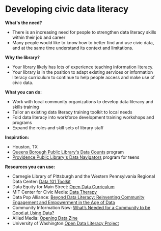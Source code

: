 # Developing civic data literacy

**What's the need?**

* There is an increasing need for people to strengthen data literacy skills within their job and career
* Many people would like to know how to better find and use civic data, and at the same time understand its context and limitations.

**Why the library?**  

* Your library likely has lots of experience teaching information literacy.  
* Your library is in the position to adapt existing services or information literacy curriculum to continue to help people access and make use of civic data.  

**What you can do:**

* Work with local community organizations to develop data literacy and skills training
* Tailor an existing data literacy training toolkit to local needs
* Fold data literacy into workforce development training workshops and programs
* Expand the roles and skill sets of library staff

**Inspiration:**

* Houston, TX 
* [Queens Borough Public Library's Data Counts](https://civic-switchboard.gitbook.io/guide/case-studies/queens-borough-public-library-queens-ny) program
* [Providence Public Library's Data Navigators](https://app.gitbook.com/@civic-switchboard/s/guide/case-studies/providence-public-library-providence-ri) program for teens

**Resources you can use:**

* Carnegie Library of Pittsburgh and the Western Pennsylvania Regional Data Center: [Data 101 Toolkit ](https://docs.google.com/document/d/1VbfIQ80nkaVg87ttPqH4bxsJzBROBSy1VdvOCu_hoP0/edit?usp=sharing)
* Data Equity for Main Street: [Open Data Curriculum](https://data-equity.org) 
* MIT Center for Civic Media: [Data Therapy](https://datatherapy.org/)
* Data Pop Alliance: [Beyond Data Literacy: Reinventing Community Engagement and Empowerment in the Age of Data ](http://datapopalliance.org/wp-content/uploads/2015/11/Beyond-Data-Literacy-2015.pdf)
* Community Information Now: [What’s Needed for a Community to be Good at Using Data?](http://cinow.info/wp-content/uploads/2016/09/Whats-Needed-for-a-Community-to-be-Good-at-Using-Data-20160810.pdf)
* Allied Media: [Opening Data Zine ](https://www.alliedmedia.org/news/2015/09/17/opening-data-zine-here)
* University of Washington [Open Data Literacy Project](http://odl.ischool.uw.edu/)

